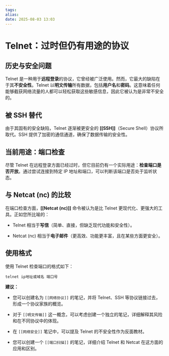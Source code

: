 ```yaml
---
tags: 
alias: 
date: 2025-08-03 13:03
---
```

# Telnet：过时但仍有用途的协议

## 历史与安全问题

Telnet 是一种用于**远程登录**的协议，它曾经被广泛使用。然而，它最大的缺陷在于其**不安全性**。Telnet 以**明文传输**所有数据，包括**用户名**和**密码**。这意味着任何能够截获网络流量的人都可以轻松获取这些敏感信息，因此它被认为是非常不安全的。

## 被 SSH 替代

由于其固有的安全缺陷，Telnet 逐渐被更安全的 **[[SSH]]**（Secure Shell）协议所取代。SSH 提供了加密的通信通道，确保了数据传输的安全性。

## 当前用途：端口检查

尽管 Telnet 在远程登录方面已经过时，但它目前仍有一个实际用途：**检查端口是否开放**。通过尝试连接到特定 IP 地址和端口，可以判断该端口是否处于监听状态。

## 与 Netcat (nc) 的比较

在端口检查方面，**[[Netcat (nc)]]** 命令被认为是比 Telnet 更现代化、更强大的工具。正如您所比喻的：

- Telnet 相当于**写信**（简单、直接，但缺乏现代功能和安全性）。
    
- Netcat (nc) 相当于**电子邮件**（更高效、功能更丰富，且在某些方面更安全）。
    

## 使用格式

使用 Telnet 检查端口的格式如下：

```
telnet ip地址或域名 端口号
```

**建议：**

- 您可以创建名为 `[[网络协议]]` 的笔记，并将 Telnet、SSH 等协议链接过去，形成一个协议家族的概览。
    
- 对于 `[[明文传输]]` 这一概念，可以考虑创建一个独立的笔记，详细解释其风险和在不同协议中的体现。
    
- 在 `[[网络安全]]` 笔记中，可以提及 Telnet 的不安全性作为反面教材。
    
- 您可以创建一个 `[[端口扫描]]` 的笔记，详细介绍 Telnet 和 Netcat 在这方面的应用和区别。